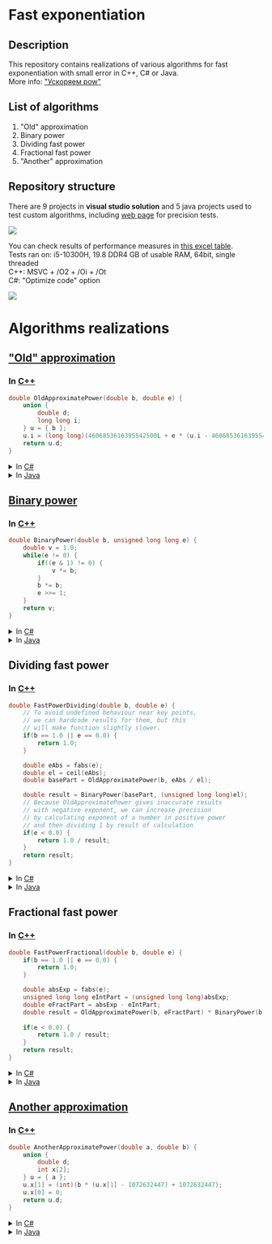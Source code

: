 # Fast exponentiation

## Description

This repository contains realizations of various algorithms for fast exponentiation with small error in C++, C# or Java.  
More info: ["Ускоряем pow"](https://habr.com/ru/post/584662/)

## List of algorithms

1. "Old" approximation
2. Binary power
3. Dividing fast power
4. Fractional fast power
5. "Another" approximation

## Repository structure

There are 9 projects in **visual studio solution** and 5 java projects used to test custom algorithms, including [web page](https://alordash.github.io/FastExponentiation/publish/wwwroot/) for precision tests.

<img src="Previews/Chart.png" />

You can check results of performance measures in [this excel table](Performance%20results/Results.xlsx).  
Tests ran on: i5-10300H, 19.8 DDR4 GB of usable RAM, 64bit, single threaded  
C++: MSVC + /O2 + /Oi + /Ot  
C#: "Optimize code" option  

<img src="Previews/С++_Speed.png" />

# Algorithms realizations

## ["Old" approximation](https://habr.com/ru/company/infopulse/blog/336110/)

### In [C++](https://github.com/alordash/FastExponentiation/blob/main/FastExponentiation/FastMathCpp/FastMath.cpp#L16)
```c++
double OldApproximatePower(double b, double e) {
    union {
        double d;
        long long i;
    } u = { b };
    u.i = (long long)(4606853616395542500L + e * (u.i - 4606853616395542500L));
    return u.d;
}
```
<details>
<summary>In <a href="https://github.com/alordash/FastExponentiation/blob/main/FastExponentiation/FastMath/FastMath.cs#L20">C#</a></summary>

```C#
double OldApproximatePower(double b, double e) {
    long i = BitConverter.DoubleToInt64Bits(b);
    i = (long)(FastMath.doubleApproximator + e * (i - FastMath.doubleApproximator));
    return BitConverter.Int64BitsToDouble(i);
}
```
</details>

<details>
<summary>In <a href="https://github.com/alordash/FastExponentiation/blob/main/Java/FastMath/src/FastMath.java#L18">Java</a></summary>

```java
double OldApproximatePower(double b, double e) {
    long i = Double.doubleToLongBits(b);
    i = (long) (FastMath.doubleApproximator + e * (i - FastMath.doubleApproximator));
    return Double.longBitsToDouble(i);
}
```
</details>

## [Binary power](https://en.wikipedia.org/wiki/Exponentiation_by_squaring)

### In [C++](https://github.com/alordash/FastExponentiation/blob/main/FastExponentiation/FastMathCpp/FastMath.cpp#L3)
```c++
double BinaryPower(double b, unsigned long long e) {
    double v = 1.0;
    while(e != 0) {
        if((e & 1) != 0) {
            v *= b;
        }
        b *= b;
        e >>= 1;
    }
    return v;
}
```
<details>
<summary>In <a href="https://github.com/alordash/FastExponentiation/blob/main/FastExponentiation/FastMath/FastMath.cs#L4">C#</a></summary>

```c#
double BinaryPower(double b, UInt64 e) {
    double v = 1d;
    while(e != 0) {
        if((e & 1) != 0) {
            v *= b;
        }
        b *= b;
        e >>= 1;
    }
    return v;
}
```
</details>

<details>
<summary>In <a href="https://github.com/alordash/FastExponentiation/blob/main/Java/FastMath/src/FastMath.java#L2">Java</a></summary>

```java
double BinaryPower(double b, long e) {
    double v = 1d;
    while (e > 0) {
        if ((e & 1) != 0) {
            v *= b;
        }
        b *= b;
        e >>= 1;
    }
    return v;
}
```
</details>

## Dividing fast power
### In [C++](https://github.com/alordash/FastExponentiation/blob/main/FastExponentiation/FastMathCpp/FastMath.cpp#L28)
```c++
double FastPowerDividing(double b, double e) {
    // To avoid undefined behaviour near key points,
    // we can hardcode results for them, but this
    // will make function slightly slower.
    if(b == 1.0 || e == 0.0) {
        return 1.0;
    }

    double eAbs = fabs(e);
    double el = ceil(eAbs);
    double basePart = OldApproximatePower(b, eAbs / el);

    double result = BinaryPower(basePart, (unsigned long long)el);
    // Because OldApproximatePower gives inaccurate results
    // with negative exponent, we can increase precision
    // by calculating exponent of a number in positive power
    // and then dividing 1 by result of calculation
    if(e < 0.0) {
        return 1.0 / result;
    }
    return result;
}
```
<details>
<summary>In <a href="https://github.com/alordash/FastExponentiation/blob/main/FastExponentiation/FastMath/FastMath.cs#L26">C#</a></summary>

```c#
double FastPowerDividing(double b, double e) {
    if(b == 1d || e == 0d) {
        return 1d;
    }

    var eAbs = Math.Abs(e);
    var el = Math.Ceiling(eAbs);
    var basePart = OldApproximatePower(b, eAbs / el);
    var result = BinaryPower(basePart, (UInt64)el);
    
    if(e < 0d) {
        return 1d / result;
    }
    return result;
}
```
</details>

<details>
<summary>In <a href="https://github.com/alordash/FastExponentiation/blob/main/Java/FastMath/src/FastMath.java#L24">Java</a></summary>

```java
double FastPowerDividing(double b, double e) {
    if (b == 1d || e == 0d) {
        return 1d;
    }

    var eAbs = Math.abs(e);
    var el = Math.ceil(eAbs);
    var basePart = OldApproximatePower(b, eAbs / el);
    var result = BinaryPower(basePart, (long) el);
    
    if (e < 0d) {
        return 1d / result;
    }
    return result;
}
```
</details>

## Fractional fast power
### In [C++](https://github.com/alordash/FastExponentiation/blob/main/FastExponentiation/FastMathCpp/FastMath.cpp#L58)
```c++
double FastPowerFractional(double b, double e) {
    if(b == 1.0 || e == 0.0) {
        return 1.0;
    }

    double absExp = fabs(e);
    unsigned long long eIntPart = (unsigned long long)absExp;
    double eFractPart = absExp - eIntPart;
    double result = OldApproximatePower(b, eFractPart) * BinaryPower(b, eIntPart);
    
    if(e < 0.0) {
        return 1.0 / result;
    }
    return result;
}
```
<details>
<summary>In <a href="https://github.com/alordash/FastExponentiation/blob/main/FastExponentiation/FastMath/FastMath.cs#L58">C#</a></summary>

```c#
double FastPowerFractional(double b, double e) {
    if(b == 1d || e == 0d) {
        return 1d;
    }

    double absExp = Math.Abs(e);
    UInt64 eIntPart = (UInt64)absExp;
    double eFractPart = absExp - eIntPart;
    double result = OldApproximatePower(b, eFractPart) * BinaryPower(b, eIntPart);

    if(e < 0d) {
        return 1d / result;
    }
    return result;
}
```
</details>

<details>
<summary>In <a href="https://github.com/alordash/FastExponentiation/blob/main/Java/FastMath/src/FastMath.java#L53">Java</a></summary>

```java
double FastPowerFractional(double b, double e) {
    if (b == 1d || e == 0d) {
        return 1d;
    }

    double absExp = Math.abs(e);
    long eIntPart = (long)absExp;
    double eFractPart = absExp - eIntPart;
    double result = OldApproximatePower(b, eFractPart) * BinaryPower(b, eIntPart);

    if(e < 0d) {
        return 1d / result;
    }
    return result;
}
```
</details>

## [Another approximation](https://martin.ankerl.com/2007/10/04/optimized-pow-approximation-for-java-and-c-c/)

### In [C++](https://github.com/alordash/FastExponentiation/blob/main/FastExponentiation/FastMathCpp/FastMath.cpp#L77)
```c++
double AnotherApproximatePower(double a, double b) {
    union {
        double d;
        int x[2];
    } u = { a };
    u.x[1] = (int)(b * (u.x[1] - 1072632447) + 1072632447);
    u.x[0] = 0;
    return u.d;
}
```
<details>
<summary>In <a href="https://github.com/alordash/FastExponentiation/blob/main/FastExponentiation/FastMath/FastMath.cs#L77">C#</a></summary>
    
```c#
double AnotherApproxPower(double a, double b) {
    int tmp = (int)(BitConverter.DoubleToInt64Bits(a) >> 32);
    int tmp2 = (int)(b * (tmp - 1072632447) + 1072632447);
    return BitConverter.Int64BitsToDouble(((long)tmp2) << 32);
}
```
</details>

<details>
<summary>In <a href="https://github.com/alordash/FastExponentiation/blob/main/Java/FastMath/src/FastMath.java#L72">Java</a></summary>

```java
double AnotherApproxPower(double a, double b) {
    int tmp = (int)(Double.doubleToLongBits(a) >> 32);
    int tmp2 = (int)(b * (tmp - 1072632447) + 1072632447);
    return Double.longBitsToDouble(((long)tmp2) << 32);
}
```
</details>
